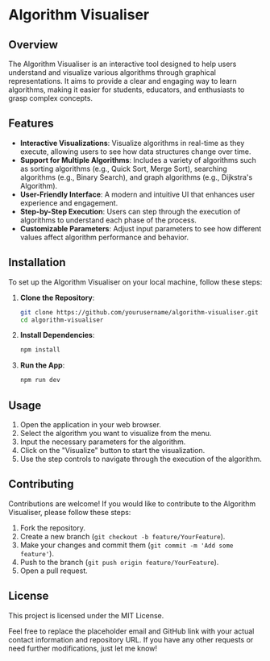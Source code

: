 # Algorithm Visualiser

## Overview

The Algorithm Visualiser is an interactive tool designed to help users understand and visualize various algorithms through graphical representations. It aims to provide a clear and engaging way to learn algorithms, making it easier for students, educators, and enthusiasts to grasp complex concepts.

## Features

- **Interactive Visualizations**: Visualize algorithms in real-time as they execute, allowing users to see how data structures change over time.
- **Support for Multiple Algorithms**: Includes a variety of algorithms such as sorting algorithms (e.g., Quick Sort, Merge Sort), searching algorithms (e.g., Binary Search), and graph algorithms (e.g., Dijkstra's Algorithm).
- **User-Friendly Interface**: A modern and intuitive UI that enhances user experience and engagement.
- **Step-by-Step Execution**: Users can step through the execution of algorithms to understand each phase of the process.
- **Customizable Parameters**: Adjust input parameters to see how different values affect algorithm performance and behavior.

## Installation

To set up the Algorithm Visualiser on your local machine, follow these steps:

1. **Clone the Repository**:
   ```bash
   git clone https://github.com/yourusername/algorithm-visualiser.git
   cd algorithm-visualiser
   ```
2. **Install Dependencies**:
   ```bash
   npm install
   ```
3. **Run the App**:
   ```bash
   npm run dev
   ```

## Usage
1. Open the application in your web browser.
2. Select the algorithm you want to visualize from the menu.
3. Input the necessary parameters for the algorithm.
4. Click on the "Visualize" button to start the visualization.
5. Use the step controls to navigate through the execution of the algorithm.

## Contributing
Contributions are welcome! If you would like to contribute to the Algorithm Visualiser, please follow these steps:

1. Fork the repository.
2. Create a new branch (`git checkout -b feature/YourFeature`).
3. Make your changes and commit them (`git commit -m 'Add some feature'`).
4. Push to the branch (`git push origin feature/YourFeature`).
5. Open a pull request.

## License
This project is licensed under the MIT License. 


Feel free to replace the placeholder email and GitHub link with your actual contact information and repository URL. If you have any other requests or need further modifications, just let me know!
